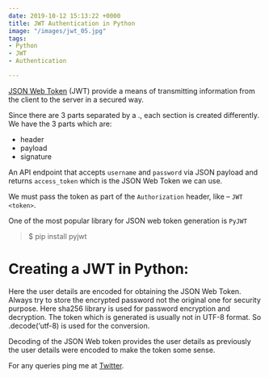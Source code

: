 ```yaml
---
date: 2019-10-12 15:13:22 +0000
title: JWT Authentication in Python
image: "/images/jwt_05.jpg"
tags:
- Python
- JWT
- Authentication

---
```

[JSON Web Token](https://jwt.io/) (JWT) provide a means of transmitting information from the client to the server in a secured way.

<!-- excerpt -->

Since there are 3 parts separated by a ., each section is created differently. We have the 3 parts which are:

* header
* payload
* signature

An API endpoint that accepts `username` and `password` via JSON payload and returns `access_token` which is the JSON Web Token we can use.

We must pass the token as part of the `Authorization` header, like – `JWT <token>`.

One of the most popular library for JSON web token generation is `PyJWT`

> $ pip install pyjwt

# Creating a JWT in Python:

Here the user details are encoded for obtaining the JSON Web Token. Always try to store the encrypted password not the original one for security purpose. Here sha256 library is used for password encryption and decryption. The token which is generated is usually not in UTF-8 format. So .decode(‘utf-8) is used for the conversion.

Decoding of the JSON Web token provides the user details as previously the user details were encoded to make the token some sense.

For any queries ping me at [Twitter](https://twitter.com/vigneshwar1998).